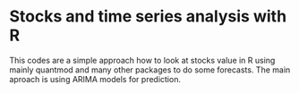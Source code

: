 # Stocks and time series analysis with R


This codes are a simple approach how to look at stocks value in R using mainly quantmod and many other packages to do some forecasts. The main aproach is using ARIMA models for prediction.
